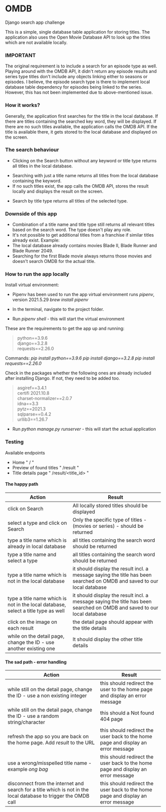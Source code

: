 # OMDB
Django search app challenge

This is a simple, single database table application for storing titles.
The application also uses the Open Movie Database API to look up the titles which are not available locally.

### IMPORTANT 
The original requirement is to include a search for an episode type as well. Playing around with the OMDB API, it didn't return any episode results and series type titles don't include any objects linking either to seasons or episodes.
I believe, the episode search type is there to implement local database table dependency for episodes being linked to the series.
However, this has not been implemented due to above-mentioned issue.

### How it works?
Generally, the application first searches for the title in the local database.
If there are titles containing the searched key word, they will be displayed.
If there are no such titles available, the application calls the OMDB API.
If the title is available there, it gets stored to the local database and displayed on the screen.

### The search behaviour
* Clicking on the Search button without any keyword or title type returns all titles in the local database.
+ Searching with just a title name returns all titles from the local database containing the keyword.
+ If no such titles exist, the app calls the OMDB API, stores the result locally and displays the result on the screen.
* Search by title type returns all titles of the selected type.

### Downside of this app
* Combination of a title name and title type still returns all relevant titles based on the search word. The type doesn't play any role.
* It's not possible to get additional titles from a franchise if similar titles already exist.
Example:
* The local database already contains movies Blade II, Blade Runner and Blade Runner 2049.
* Searching for the first Blade movie always returns those movies and doesn't search OMDB for the actual title.

### How to run the app locally
Install virtual environment:
* Pipenv has been used to run the app
virtual environment runs *pipenv*, version 2021.5.29
*brew install pipenv*

* In the terminal, navigate to the project folder.
* Run  *pipenv shell*  - this will start the virtual environment

These are the requirements to get the app up and running:

> python==3.9.6 \
> django==3.2.8 \
> requests==2.26.0

Commands:
*pip install python==3.9.6*
*pip install django==3.2.8*
*pip install requests==2.26.0*

Check in the packages whether the following ones are already included after installing Django.
If not, they need to be added too.
> asgiref==3.4.1 \
> certifi 2021.10.8 \
> charset-normalizer==2.0.7 \
> idna==3.3 \
> pytz==2021.3 \
> sqlparse==0.4.2 \
> urllib3==1.26.7

* Run *python manage.py runserver* - this will start the actual application

### Testing
Available endpoints
* Home " / "
* Preview of found titles " /result "
* Title details page " /result/<title_id> "

#### The happy path
| Action | Result |
|--------|--------|
|click on Search|All locally stored titles should be displayed|
|select a type and click on Search|Only the specific type of titles - (movies or series) - should be returned|
|type a title name which is already in local database|all titles containing the search word should be returned|
|type a title name and select a type|all titles containing the search word should be returned|
|type a title name which is not in the local database|it should display the result incl. a message saying the title has been searched on OMDB and saved to our local database|
|type a title name which is not in the local database, select a title type as well|it should display the result incl. a message saying the title has been searched on OMDB and saved to our local database|
|click on the image on each result|the detail page should appear with the title details|
|while on the detail page, change the ID - use another existing one|It should display the other title details|

#### The sad path - error handling
| Action | Result |
|--------|--------|
|while still on the detail page, change the ID - use a non existing integer|this should redirect the user to the home page and display an error message|
|while still on the detail page, change the ID - use a random string/character|this should a Not found 404 page|
|refresh the app so you are back on the home page. Add *result* to the URL|this should redirect the user back to the home page and display an error message|
|use a wrong/misspelled title name - example *ong bag*|this should redirect the user back to the home page and display an error message|
|disconnect from the internet and search for a title which is not in the local database to trigger the OMDB call|this should redirect the user back to the home page and display an error message|